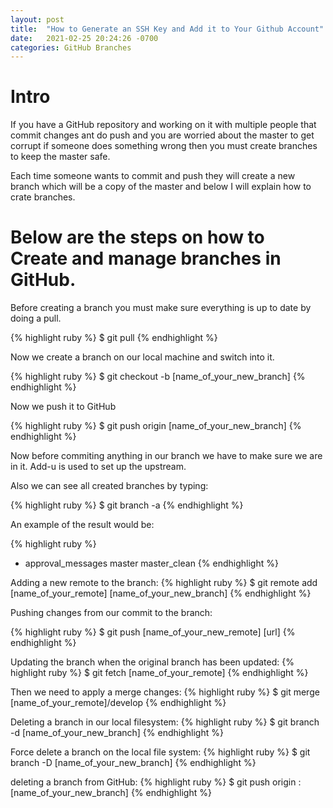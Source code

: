 ```yaml
---
layout: post
title:  "How to Generate an SSH Key and Add it to Your Github Account"
date:   2021-02-25 20:24:26 -0700
categories: GitHub Branches
---
```


<h1><b>Intro</b></h1>
If you have a GitHub repository and working on it with multiple people that commit changes ant do push and you are worried about the master to get corrupt if someone does something wrong then you must create branches to keep the master safe. 

Each time someone wants to commit and push they will create a new branch which will be a copy of the master and below I will explain how to crate branches.

<h1><b>Below are the steps on how to Create and manage branches in GitHub.</b></h1>
Before creating a branch you must make sure everything is up to date by doing a pull.

{% highlight ruby %}
$ git pull
{% endhighlight %}

Now we create a branch on our local machine and switch into it.

{% highlight ruby %}
$ git checkout -b [name_of_your_new_branch]
{% endhighlight %}

Now we push it to GitHub

{% highlight ruby %}
$ git push origin [name_of_your_new_branch]
{% endhighlight %}

Now before commiting anything in our branch we have to make sure we are in it.
Add-u is used to set up the upstream.

Also we can see all created branches by typing:

{% highlight ruby %}
$ git branch -a
{% endhighlight %}

An example of the result would be:

{% highlight ruby %}
* approval_messages
  master
  master_clean
{% endhighlight %}

Adding a new remote to the branch:
{% highlight ruby %}
$ git remote add [name_of_your_remote] [name_of_your_new_branch]
{% endhighlight %}

Pushing changes from our commit to the branch:

{% highlight ruby %}
$ git push [name_of_your_new_remote] [url]
{% endhighlight %}

Updating the branch when the original branch has been updated:
{% highlight ruby %}
$ git fetch [name_of_your_remote]
{% endhighlight %}

Then we need to apply a merge changes:
{% highlight ruby %}
$ git merge [name_of_your_remote]/develop
{% endhighlight %}

Deleting a branch in our local filesystem:
{% highlight ruby %}
$ git branch -d [name_of_your_new_branch]
{% endhighlight %}

Force delete a branch on the local file system:
{% highlight ruby %}
$ git branch -D [name_of_your_new_branch]
{% endhighlight %}

deleting a branch from GitHub:
{% highlight ruby %}
$ git push origin :[name_of_your_new_branch]
{% endhighlight %}
